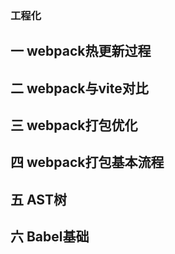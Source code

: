 ### 工程化

## 一 webpack热更新过程

## 二 webpack与vite对比

## 三 webpack打包优化

## 四 webpack打包基本流程

## 五 AST树

## 六 Babel基础


